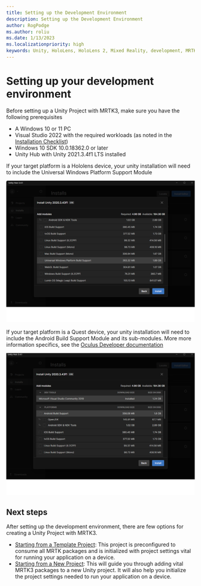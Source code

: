 ```yaml
---
title: Setting up the Development Environment
description: Setting up the Development Environment
author: RogPodge
ms.author: roliu
ms.date: 1/13/2023
ms.localizationpriority: high
keywords: Unity, HoloLens, HoloLens 2, Mixed Reality, development, MRTK3, initial setup, setup, Mixed Reality Toolkit, MRTK, Quest, Oculus, Meta
---
```


# Setting up your development environment

Before setting up a Unity Project with MRTK3, make sure you have the following prerequisites

- A Windows 10 or 11 PC
- Visual Studio 2022 with the required workloads (as noted in the [Installation Checklist](/windows/mixed-reality/develop/install-the-tools?tabs=unity))
- Windows 10 SDK 10.0.18362.0 or later
- Unity Hub with Unity 2021.3.4f1 LTS installed

If your target platform is a Hololens device, your unity installation will need to include the Universal Windows Platform Support Module

![UWP Module Installation](../../images/setting-up/MRTK-Development-Setup-UWPModule.png)

If your target platform is a Quest device, your unity installation will need to include the Android Build Support Module and its sub-modules. More more information specifics, see the [Oculus Developer documentation](https://developer.oculus.com/documentation/unity/book-unity-gsg/#install-unity-editor)

![Android Module Installation](../../images/setting-up/MRTK-Development-Setup-AndroidModule.png)

## Next steps

After setting up the development environment, there are few options for creating a Unity Project with MRTK3.

- [Starting from a Template Project](setup-template.md): This project is preconfigured to consume all MRTK packages and is initialized with project settings vital for running your application on a device.
- [Starting from a New Project](setup-new-project.md): This will guide you through adding vital MRTK3 packages to a new Unity project. It will also help you initialize the project settings needed to run your application on a device.